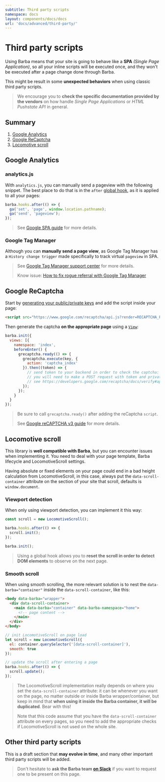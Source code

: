 ```yaml
---
subtitle: Third party scripts
namespace: docs
layout: components/docs/docs
url: 'docs/advanced/third-party/'
---
```


# Third party scripts

Using Barba means that your site is going to behave like a **SPA** *(Single Page Application)*, so all your inline scripts will be executed once, and they won't be executed after a page change done through Barba.

This might be result in some **unexpected behaviors** when using classic third party scripts.

> We encourage you to **check the specific documentation provided by the vendors** on how handle *Single Page Applications* or *HTML Pushstate API* in general.

## Summary
1. [Google Analytics](#Google-Analytics)
2. [Google ReCaptcha](#Google-ReCaptcha)
3. [Locomotive scroll](#Locomotive-scroll)

## Google Analytics

### analytics.js

With `analytics.js`, you can manually send a pageview with the following snippet.
The best place to do that is in the `after` [global hook](/docs/advanced/hooks/#Global-hooks), as it is applied to all your pages:

```javascript
barba.hooks.after(() => {
  ga('set', 'page', window.location.pathname);
  ga('send', 'pageview');
});
```
> See [Google SPA guide](https://developers.google.com/analytics/devguides/collection/analyticsjs/single-page-applications) for more details.

### Google Tag Manager

Although you can **manually send a page view**, as Google Tag Manager has a `History change trigger` made specifically to track virtual `pageview` in SPA.

> See [Google Tag Manager support center](https://support.google.com/tagmanager/answer/7679322) for more details.
>
> Know issue: [How to fix rogue referral with Google Tag Manager](https://www.simoahava.com/gtm-tips/fix-rogue-referral-problem-single-page-sites/)

## Google ReCaptcha

Start by [generating your public/private keys](https://www.google.com/recaptcha/admin/create) and add the script inside your page:

```html
<script src="https://www.google.com/recaptcha/api.js?render=RECAPTCHA_PUBLIC_KEY"></script>
```

Then generate the captcha **on the appropriate page** using a [`View`](/docs/advanced/views/):

```javascript
barba.init({
  views: [{
    namespace: 'index',
    beforeEnter() {
      grecaptcha.ready(() => {
        grecaptcha.execute(key, {
          action: 'captcha_index'
        }).then((token) => {
          // send token to your backend in order to check the captcha:
          // you will need to make a POST request with token and private key
          // see https://developers.google.com/recaptcha/docs/verify#api_request
        });
      });
    }
  }
});
```

> Be sure to call `grecaptcha.ready()` after adding the reCaptcha `script`.
>
> See [Google reCAPTCHA v3 guide](https://developers.google.com/recaptcha/docs/v3) for more details.

## Locomotive scroll

This library is **well compatible with Barba**, but you can encounter issues when implementing it. You need to deal with your page template, Barba lifecycle and LocomotiveScroll settings.

Having absolute or fixed elements on your page could end in a bad height calculation from LocomotiveScroll, in this case, always put the `data-scroll-container` attribute on the section of your site that scroll, defaults is `window.document`.

### Viewport detection
When only using viewport detection, you can implement it this way:

```javascript
const scroll = new LocomotiveScroll();

barba.hooks.after(() => {
  scroll.init();
});

barba.init();
```

> Using a global hook allows you to **reset the scroll in order to detect DOM elements** to observe on the next page.

### Smooth scroll

When using smooth scrolling, the more relevant solution is to nest the `data-barba="container"` inside the `data-scroll-container`, like this:

```html
<body data-barba="wrapper">
  <div data-scroll-container>
    <main data-barba="container" data-barba-namespace="home">
      <!-- page content -->
    </main>
  </div>
</body>
```

```javascript
// init LocomotiveScroll on page load
let scroll = new LocomotiveScroll({
  el: container.querySelector('[data-scroll-container]'),
  smooth: true
});

// update the scroll after entering a page
barba.hooks.after(() => {
  scroll.update();
});
```

> The LocomotiveScroll implementation really depends on where you set the `data-scroll-container` attribute: it can be whenever you want on the page, no matter outside or inside Barba wrapper/container, but keep in mind that **when using it inside the Barba container, it will be duplicated**. Bear with this!
>
> Note that this code assume that you have the `data-scroll-container` attribute on every pages, so you need to add the appropriate checks if LocomotiveScroll is not used on the whole site.

## Other third party scripts

This is a draft section that **may evolve in time**, and many other important third party scripts will be added.

> Don't hesitate to **ask the Barba team [on Slack](https://barbajs.slack.com/)** if you want to request one to be present on this page.
